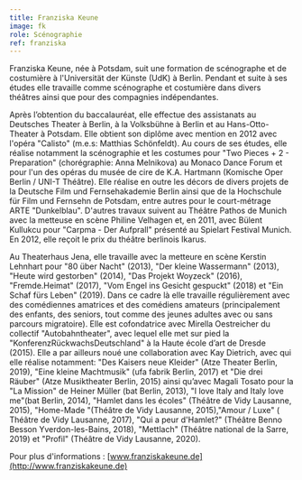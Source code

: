 ```yaml
---
title: Franziska Keune
image: fk
role: Scénographie
ref: franziska
---
```

Franziska Keune, née à Potsdam, suit une formation de scénographe et de costumière à l'Universität der Künste (UdK) à Berlin. Pendant et suite à ses études elle travaille comme scénographe et costumière dans divers théâtres ainsi que pour des compagnies indépendantes. 

Après l’obtention du baccalauréat, elle effectue des assistanats au Deutsches Theater à Berlin, à la Volksbühne à Berlin et au Hans-Otto-Theater à Potsdam. Elle obtient son diplôme avec mention en 2012 avec l'opéra "Calisto" (m.e.s: Matthias Schönfeldt).
Au cours de ses études, elle réalise notamment la scénographie et les costumes pour "Two Pieces + 2 - Preparation" (chorégraphie: Anna Melnikova) au Monaco Dance Forum et pour l'un des opéras du musée de cire de K.A. Hartmann (Komische Oper Berlin / UNI-T Théâtre).  Elle réalise en outre les décors de divers projets de la Deutsche Film und Fernsehakademie Berlin ainsi que de la Hochschule für Film und Fernsehn de Potsdam, entre autres pour le court-métrage ARTE "Dunkelblau". D'autres travaux suivent au Théâtre Pathos de Munich avec la metteuse en scène Philine Velhagen et, en 2011, avec Bülent Kullukcu pour "Carpma - Der Aufprall" présenté au Spielart Festival Munich. En 2012, elle reçoit le prix du théâtre berlinois Ikarus.

Au Theaterhaus Jena, elle travaille avec la metteure en scène Kerstin Lehnhart pour "80 über Nacht" (2013), "Der kleine Wassermann" (2013), "Heute wird gestorben" (2014), "Das Projekt Woyzeck" (2016), "Fremde.Heimat" (2017), "Vom Engel ins Gesicht gespuckt" (2018) et "Ein Schaf fürs Leben" (2019). Dans ce cadre là elle travaille régulièrement avec des comédiennes amatrices et des comédiens amateurs (principalement des enfants, des seniors, tout comme des jeunes adultes avec ou sans parcours migratoire). 
Elle est cofondatrice avec Mirella Oestreicher du collectif "Autobahntheater", avec lequel elle met sur pied la "KonferenzRückwachsDeutschland" à la Haute école d’art de Dresde (2015). Elle a par ailleurs noué une collaboration avec Kay Dietrich, avec qui elle réalise notamment: "Des Kaisers neue Kleider" (Atze Theater Berlin, 2019), "Eine kleine Machtmusik" (ufa fabrik Berlin, 2017) et "Die drei Räuber" (Atze Musiktheater Berlin, 2015) ainsi qu’avec Magali Tosato pour la "La Mission" de Heiner Müller (bat Berlin, 2013), "I love Italy and Italy love me"(bat Berlin, 2014), "Hamlet dans les écoles" (Théâtre de Vidy Lausanne, 2015), "Home-Made "(Théâtre de Vidy Lausanne, 2015),"Amour / Luxe" ( Théâtre de Vidy Lausanne, 2017), "Qui a peur d'Hamlet?" (Théâtre Benno Besson Yverdon-les-Bains, 2018), "Mettlach" (Théâtre national de la Sarre, 2019) et "Profil" (Théâtre de Vidy Lausanne, 2020).

Pour plus d'informations : [www.franziskakeune.de](http://www.franziskakeune.de)

